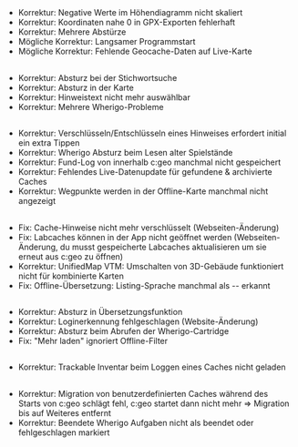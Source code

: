 ##
- Korrektur: Negative Werte im Höhendiagramm nicht skaliert
- Korrektur: Koordinaten nahe 0 in GPX-Exporten fehlerhaft
- Korrektur: Mehrere Abstürze
- Mögliche Korrektur: Langsamer Programmstart
- Mögliche Korrektur: Fehlende Geocache-Daten auf Live-Karte

##
- Korrektur: Absturz bei der Stichwortsuche
- Korrektur: Absturz in der Karte
- Korrektur: Hinweistext nicht mehr auswählbar
- Korrektur: Mehrere Wherigo-Probleme

##
- Korrektur: Verschlüsseln/Entschlüsseln eines Hinweises erfordert initial ein extra Tippen
- Korrektur: Wherigo Absturz beim Lesen alter Spielstände
- Korrektur: Fund-Log von innerhalb c:geo manchmal nicht gespeichert
- Korrektur: Fehlendes Live-Datenupdate für gefundene & archivierte Caches
- Korrektur: Wegpunkte werden in der Offline-Karte manchmal nicht angezeigt

##
- Fix: Cache-Hinweise nicht mehr verschlüsselt (Webseiten-Änderung)
- Fix: Labcaches können in der App nicht geöffnet werden (Webseiten-Änderung, du musst gespeicherte Labcaches aktualisieren um sie erneut aus c:geo zu öffnen)
- Korrektur: UnifiedMap VTM: Umschalten von 3D-Gebäude funktioniert nicht für kombinierte Karten
- Fix: Offline-Übersetzung: Listing-Sprache manchmal als -- erkannt

##
- Korrektur: Absturz in Übersetzungsfunktion
- Korrektur: Loginerkennung fehlgeschlagen (Website-Änderung)
- Korrektur: Absturz beim Abrufen der Wherigo-Cartridge
- Fix: "Mehr laden" ignoriert Offline-Filter

##
- Korrektur: Trackable Inventar beim Loggen eines Caches nicht geladen

##
- Korrektur: Migration von benutzerdefinierten Caches während des Starts von c:geo schlägt fehl, c:geo startet dann nicht mehr => Migration bis auf Weiteres entfernt
- Korrektur: Beendete Wherigo Aufgaben nicht als beendet oder fehlgeschlagen markiert











